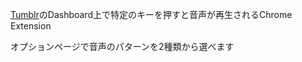 [Tumblr](http://www.tumblr.com)のDashboard上で特定のキーを押すと音声が再生されるChrome Extension

オプションページで音声のパターンを2種類から選べます
